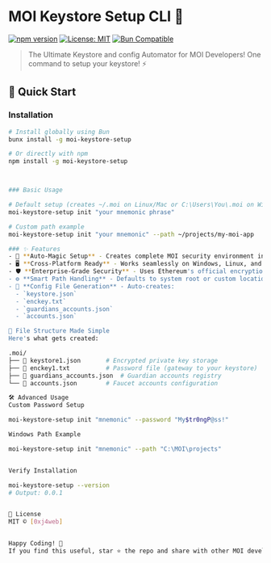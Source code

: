 # MOI Keystore Setup CLI 🔐

[![npm version](https://img.shields.io/badge/dynamic/json?color=success&label=version&query=version&url=https%3A%2F%2Fraw.githubusercontent.com%2Fyourusername%2Fmoi-keystore-setup%2Fmain%2Fpackage.json)](https://www.npmjs.com/package/moi-keystore-setup)
[![License: MIT](https://img.shields.io/badge/License-MIT-yellow.svg)](https://opensource.org/licenses/MIT)
[![Bun Compatible](https://img.shields.io/badge/Bun-%F0%9F%8D%90-ff69b4)](https://bun.sh)

> The Ultimate Keystore and config Automator for MOI Developers! 
> One command to setup your keystore! ⚡️


## 🚀 Quick Start

### Installation
```bash
# Install globally using Bun
bunx install -g moi-keystore-setup

# Or directly with npm
npm install -g moi-keystore-setup



### Basic Usage

# Default setup (creates ~/.moi on Linux/Mac or C:\Users\You\.moi on Windows)
moi-keystore-setup init "your mnemonic phrase"

# Custom path example
moi-keystore-setup init "your mnemonic" --path ~/projects/my-moi-app

### ✨ Features
- 🔄 **Auto-Magic Setup** - Creates complete MOI security environment in one command
- 🖥️ **Cross-Platform Ready** - Works seamlessly on Windows, Linux, and macOS
- 🛡️ **Enterprise-Grade Security** - Uses Ethereum's official encryption standards
- ⚙️ **Smart Path Handling** - Defaults to system root or custom locations
- 📁 **Config File Generation** - Auto-creates:
  - `keystore.json`
  - `enckey.txt`
  - `guardians_accounts.json`
  - `accounts.json`

📂 File Structure Made Simple
Here's what gets created:

.moi/
├── 📄 keystore1.json       # Encrypted private key storage
├── 📄 enckey1.txt          # Password file (gateway to your keystore)
├── 📄 guardians_accounts.json  # Guardian accounts registry
└── 📄 accounts.json        # Faucet accounts configuration

🛠️ Advanced Usage
Custom Password Setup

moi-keystore-setup init "mnemonic" --password "My$tr0ngP@ss!"

Windows Path Example

moi-keystore-setup init "mnemonic" --path "C:\MOI\projects"


Verify Installation

moi-keystore-setup --version
# Output: 0.0.1


📜 License
MIT © [0xj4web]


Happy Coding! 🎉
If you find this useful, star ⭐️ the repo and share with other MOI developers!